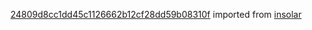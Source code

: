 [24809d8cc1dd45c1126662b12cf28dd59b08310f](https://github.com/insolar/insolar/commit/24809d8cc1dd45c1126662b12cf28dd59b08310f) imported from [insolar](https://github.com/insolar/insolar)
